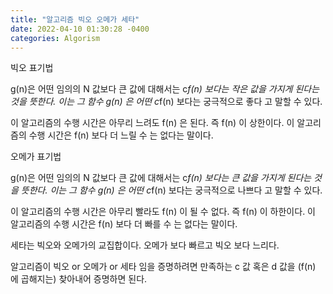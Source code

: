 ```yaml
---
title: "알고리즘 빅오 오메가 세타"
date: 2022-04-10 01:30:28 -0400
categories: Algorism
---
```


빅오 표기법

g(n)은 어떤 임의의 N 값보다 큰 값에 대해서는 c*f(n) 보다는 작은 값을 가지게 된다는 것을 뜻한다.
이는 그 함수 g(n) 은 어떤 c*f(n) 보다는 궁극적으로 좋다 고 말할 수 있다.

이 알고리즘의 수행 시간은 아무리 느려도 f(n) 은 된다. 즉 f(n) 이 상한이다.
이 알고리즘의 수행 시간은 f(n) 보다 더 느릴 수 는 없다는 말이다.

오메가 표기법

g(n)은 어떤 임의의 N 값보다 큰 값에 대해서는 c*f(n) 보다는 큰 값을 가지게 된다는 것을 뜻한다.
이는 그 함수 g(n) 은 어떤 c*f(n) 보다는 궁극적으로 나쁘다 고 말할 수 있다.

이 알고리즘의 수행 시간은 아무리 빨라도 f(n) 이 될 수 없다. 즉 f(n) 이 하한이다.
이 알고리즘의 수행 시간은 f(n) 보다 더 빠를 수 는 없다는 말이다.

세타는 빅오와 오메가의 교집합이다.
오메가 보다 빠르고 빅오 보다 느리다.

알고리즘이 빅오 or 오메가 or 세타 임을 증명하려면
만족하는  c 값 혹은 d 값을 (f(n) 에 곱해지는) 찾아내어 증명하면 된다.
